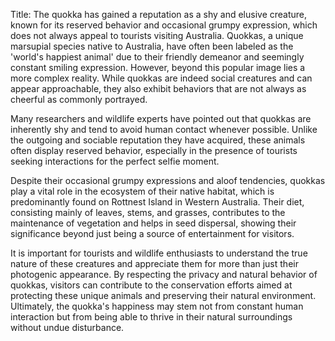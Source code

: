 Title: The quokka has gained a reputation as a shy and elusive creature, known for its reserved behavior and occasional grumpy expression, which does not always appeal to tourists visiting Australia.
Quokkas, a unique marsupial species native to Australia, have often been labeled as the 'world's happiest animal' due to their friendly demeanor and seemingly constant smiling expression. However, beyond this popular image lies a more complex reality. While quokkas are indeed social creatures and can appear approachable, they also exhibit behaviors that are not always as cheerful as commonly portrayed.

Many researchers and wildlife experts have pointed out that quokkas are inherently shy and tend to avoid human contact whenever possible. Unlike the outgoing and sociable reputation they have acquired, these animals often display reserved behavior, especially in the presence of tourists seeking interactions for the perfect selfie moment.

Despite their occasional grumpy expressions and aloof tendencies, quokkas play a vital role in the ecosystem of their native habitat, which is predominantly found on Rottnest Island in Western Australia. Their diet, consisting mainly of leaves, stems, and grasses, contributes to the maintenance of vegetation and helps in seed dispersal, showing their significance beyond just being a source of entertainment for visitors.

It is important for tourists and wildlife enthusiasts to understand the true nature of these creatures and appreciate them for more than just their photogenic appearance. By respecting the privacy and natural behavior of quokkas, visitors can contribute to the conservation efforts aimed at protecting these unique animals and preserving their natural environment. Ultimately, the quokka's happiness may stem not from constant human interaction but from being able to thrive in their natural surroundings without undue disturbance.
